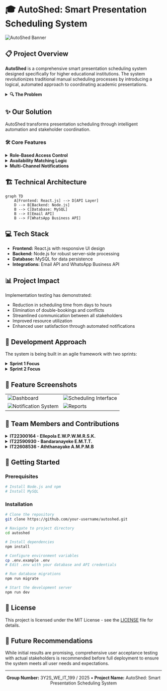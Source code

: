 # 🎓 AutoShed: Smart Presentation Scheduling System

![AutoShed Banner](https://via.placeholder.com/1000x200?text=AutoShed+Smart+Presentation+Scheduling)

## 📋 Project Overview

**AutoShed** is a comprehensive smart presentation scheduling system designed specifically for higher educational institutions. The system revolutionizes traditional manual scheduling processes by introducing a logical, automated approach to coordinating academic presentations.

<details>
<summary><b>🔍 The Problem</b></summary>

Academic institutions frequently struggle with:
- Inefficient manual scheduling processes
- Communication gaps between stakeholders
- Underutilization of available resources
- Time-consuming administrative tasks
- Scheduling conflicts and overlaps
</details>

## ✨ Our Solution

AutoShed transforms presentation scheduling through intelligent automation and stakeholder coordination.

### 🛠️ Core Features

<details>
<summary><b>Role-Based Access Control</b></summary>

- **Administrators:** Manage system users and time slots
- **Lecturers:** Submit availability and manage assigned presentations
- **Examiners:** Submit availability and manage assigned presentations
- **LICs (Lecturers in Charge):** Schedule presentations and handle reschedule requests
</details>

<details>
<summary><b>Availability Matching Logic</b></summary>

- Automated matching of lecturer and examiner availability
- Conflict prevention through intelligent scheduling algorithms
- Optimal resource allocation
</details>

<details>
<summary><b>Multi-Channel Notifications</b></summary>

- Email notifications with calendar invites
- WhatsApp integration for immediate updates
- Real-time communication for schedule changes
</details>

## 🏗️ Technical Architecture

```mermaid
graph TD
    A[Frontend: React.js] --> D[API Layer]
    D --> B[Backend: Node.js]
    B --> C[Database: MySQL]
    B --> E[Email API]
    B --> F[WhatsApp Business API]
```

## 💻 Tech Stack

- **Frontend:** React.js with responsive UI design
- **Backend:** Node.js for robust server-side processing
- **Database:** MySQL for data persistence
- **Integrations:** Email API and WhatsApp Business API

## 📊 Project Impact

Implementation testing has demonstrated:
- Reduction in scheduling time from days to hours
- Elimination of double-bookings and conflicts
- Streamlined communication between all stakeholders
- Improved resource utilization
- Enhanced user satisfaction through automated notifications

## 🔄 Development Approach

The system is being built in an agile framework with two sprints:

<details>
<summary><b>Sprint 1 Focus</b></summary>

- User authentication and dashboard interfaces
- Core availability submission functionality
- Initial notification system setup
- Time slot management
</details>

<details>
<summary><b>Sprint 2 Focus</b></summary>

- Schedule confirmation workflows
- Advanced notification features
- Reporting and analytics
- Conflict resolution mechanisms
</details>

## 📱 Feature Screenshots

<table>
  <tr>
    <td><img src="https://via.placeholder.com/250x150?text=Dashboard" alt="Dashboard" /></td>
    <td><img src="https://via.placeholder.com/250x150?text=Scheduling+Interface" alt="Scheduling Interface" /></td>
  </tr>
  <tr>
    <td><img src="https://via.placeholder.com/250x150?text=Notification+System" alt="Notification System" /></td>
    <td><img src="https://via.placeholder.com/250x150?text=Reports+and+Analytics" alt="Reports" /></td>
  </tr>
</table>

## 👥 Team Members and Contributions

<details>
<summary><b>IT22300164 - Ellepola E.W.P.W.M.R.S.K.</b></summary>

**Focus:** Lecturer functionalities and email notification features
- Lecturer authentication and dashboard UI
- View scheduled presentations for lecturers
- Availability submission form for lecturers
- Update/delete availability functionality for lecturers
- Shared work on LIC dashboard and authentication
- Presentation scheduling interface
- WhatsApp and Email notification setup
- Schedule confirmation/reschedule request functionality for lecturers
- Automated emails and calendar invites
- Schedule report generation
</details>

<details>
<summary><b>IT22590930 - Bandaranayeke E.M.T.T.</b></summary>

**Focus:** Examiner functionalities and WhatsApp notification features
- Examiner authentication and dashboard UI
- View scheduled presentations for examiners
- Availability submission form for examiners
- Update/delete availability functionality for examiners
- LIC dashboard and authentication
- Presentation scheduling interface
- WhatsApp and Email notification setup
- Schedule confirmation/reschedule request functionality for examiners
- Automated WhatsApp messages with clickable links
- Examiner reschedule request handling for LICs
- Schedule report generation
</details>

<details>
<summary><b>IT22608536 - Aththanayake A.M.P.M.B</b></summary>

**Focus:** Administrative functionalities and reporting
- Admin authentication and dashboard UI
- Lecturer management (CRUD operations)
- LIC management (CRUD operations)
- Examiner management (CRUD operations)
- Time slot management interface
- User report generation
- Time slot report generation
- Chart implementation
</details>

## 🚀 Getting Started

### Prerequisites

```bash
# Install Node.js and npm
# Install MySQL
```

### Installation

```bash
# Clone the repository
git clone https://github.com/your-username/autoshed.git

# Navigate to project directory
cd autoshed

# Install dependencies
npm install

# Configure environment variables
cp .env.example .env
# Edit .env with your database and API credentials

# Run database migrations
npm run migrate

# Start the development server
npm run dev
```

## 📄 License

This project is licensed under the MIT License - see the [LICENSE](LICENSE) file for details.

## 🔮 Future Recommendations

While initial results are promising, comprehensive user acceptance testing with actual stakeholders is recommended before full deployment to ensure the system meets all user needs and expectations.

---

<p align="center">
  <b>Group Number:</b> 3Y2S_WE_IT_199 / 2025 • 
  <b>Project Name:</b> AutoShed: Smart Presentation Scheduling System
</p>

